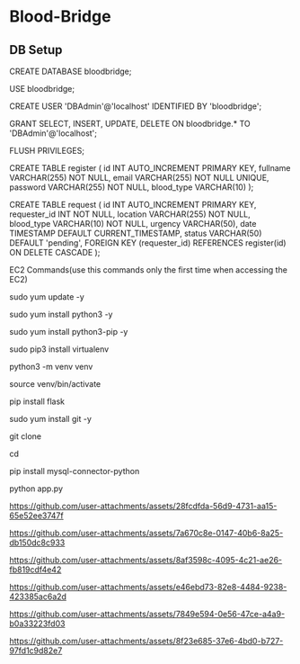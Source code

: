 # Blood-Bridge

## DB Setup
CREATE DATABASE bloodbridge;

USE bloodbridge;


CREATE USER 'DBAdmin'@'localhost' IDENTIFIED BY 'bloodbridge';

GRANT SELECT, INSERT, UPDATE, DELETE ON bloodbridge.* TO 'DBAdmin'@'localhost';

FLUSH PRIVILEGES;


CREATE TABLE register (
         id INT AUTO_INCREMENT PRIMARY KEY,
         fullname VARCHAR(255) NOT NULL,
         email VARCHAR(255) NOT NULL UNIQUE,
         password VARCHAR(255) NOT NULL,
         blood_type VARCHAR(10)
     );

CREATE TABLE request (
         id INT AUTO_INCREMENT PRIMARY KEY,
         requester_id INT NOT NULL,
         location VARCHAR(255) NOT NULL,
         blood_type VARCHAR(10) NOT NULL,
         urgency VARCHAR(50),
         date TIMESTAMP DEFAULT CURRENT_TIMESTAMP,
         status VARCHAR(50) DEFAULT 'pending',
         FOREIGN KEY (requester_id) REFERENCES register(id) ON DELETE CASCADE
     );

EC2 Commands(use this commands only the first time when accessing the EC2)

sudo yum update -y

sudo yum install python3 -y

sudo yum install python3-pip -y

sudo pip3 install virtualenv

python3 -m venv venv

source venv/bin/activate

pip install flask

sudo yum install git -y

git clone <your repositorie link>

cd <your repository name>

pip install mysql-connector-python

python app.py 


https://github.com/user-attachments/assets/28fcdfda-56d9-4731-aa15-65e52ee3747f


https://github.com/user-attachments/assets/7a670c8e-0147-40b6-8a25-db150dc8c933


https://github.com/user-attachments/assets/8af3598c-4095-4c21-ae26-fb819cdf4e42



https://github.com/user-attachments/assets/e46ebd73-82e8-4484-9238-423385ac6a2d



https://github.com/user-attachments/assets/7849e594-0e56-47ce-a4a9-b0a33223fd03


https://github.com/user-attachments/assets/8f23e685-37e6-4bd0-b727-97fd1c9d82e7




